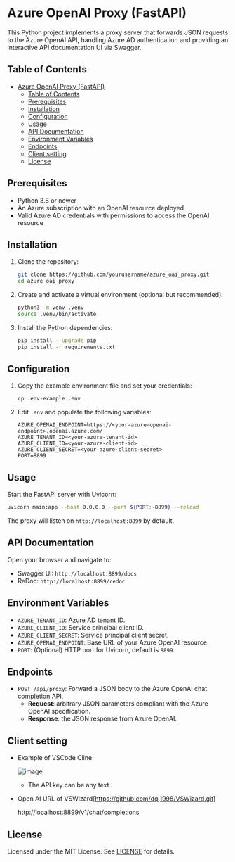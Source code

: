 # Azure OpenAI Proxy (FastAPI)

This Python project implements a proxy server that forwards JSON requests to the Azure OpenAI API, handling Azure AD authentication and providing an interactive API documentation UI via Swagger.

## Table of Contents

- [Azure OpenAI Proxy (FastAPI)](#azure-openai-proxy-fastapi)
  - [Table of Contents](#table-of-contents)
  - [Prerequisites](#prerequisites)
  - [Installation](#installation)
  - [Configuration](#configuration)
  - [Usage](#usage)
  - [API Documentation](#api-documentation)
  - [Environment Variables](#environment-variables)
  - [Endpoints](#endpoints)
  - [Client setting](#client-setting)
  - [License](#license)

## Prerequisites

- Python 3.8 or newer
- An Azure subscription with an OpenAI resource deployed
- Valid Azure AD credentials with permissions to access the OpenAI resource

## Installation

1. Clone the repository:
   ```bash
   git clone https://github.com/yourusername/azure_oai_proxy.git
   cd azure_oai_proxy
   ```

2. Create and activate a virtual environment (optional but recommended):
   ```bash
   python3 -m venv .venv
   source .venv/bin/activate
   ```

3. Install the Python dependencies:
   ```bash
   pip install --upgrade pip
   pip install -r requirements.txt
   ```

## Configuration

1. Copy the example environment file and set your credentials:
   ```bash
   cp .env-example .env
   ```
2. Edit `.env` and populate the following variables:
   ```
   AZURE_OPENAI_ENDPOINT=https://<your-azure-openai-endpoint>.openai.azure.com/
   AZURE_TENANT_ID=<your-azure-tenant-id>
   AZURE_CLIENT_ID=<your-azure-client-id>
   AZURE_CLIENT_SECRET=<your-azure-client-secret>
   PORT=8899
   ```

## Usage

Start the FastAPI server with Uvicorn:

```bash
uvicorn main:app --host 0.0.0.0 --port ${PORT:-8899} --reload
```

The proxy will listen on `http://localhost:8899` by default.

## API Documentation

Open your browser and navigate to:

- Swagger UI: `http://localhost:8899/docs`
- ReDoc: `http://localhost:8899/redoc`

## Environment Variables

- `AZURE_TENANT_ID`: Azure AD tenant ID.
- `AZURE_CLIENT_ID`: Service principal client ID.
- `AZURE_CLIENT_SECRET`: Service principal client secret.
- `AZURE_OPENAI_ENDPOINT`: Base URL of your Azure OpenAI resource.
- `PORT`: (Optional) HTTP port for Uvicorn, default is `8899`.

## Endpoints

- `POST /api/proxy`: Forward a JSON body to the Azure OpenAI chat completion API.  
  - **Request**: arbitrary JSON parameters compliant with the Azure OpenAI specification.  
  - **Response**: the JSON response from Azure OpenAI.

## Client setting

- Example of VSCode Cline
  
  ![image](https://github.com/user-attachments/assets/70346c9c-28d0-4741-8225-e0712e0e63b9)

  * The API key can be any text
  
- Open AI URL of VSWizard[https://github.com/dqj1998/VSWizard.git]
  
  http://localhost:8899/v1/chat/completions

## License

Licensed under the MIT License. See [LICENSE](LICENSE) for details.
